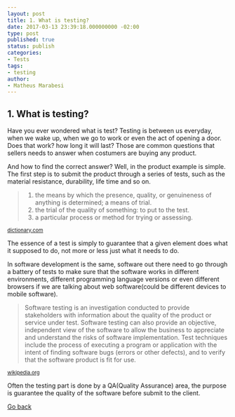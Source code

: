 ```yaml
---
layout: post
title: 1. What is testing?
date: 2017-03-13 23:39:18.000000000 -02:00
type: post
published: true
status: publish
categories:
- Tests
tags:
- testing
author:
- Matheus Marabesi
---
```


## 1. What is testing?

Have you ever wondered what is test? Testing is between us everyday, when we wake up, when we go to work or even
the act of opening a door. Does that work? how long it will last? Those are common questions that sellers needs
to answer when costumers are buying any product.

And how to find the correct answer? Well, in the product example is simple. The first step is to submit the product
through a series of tests, such as the material resistance, durability, life time and so on. 

> 1. the means by which the presence, quality, or genuineness of anything is determined; a means of trial.
> 2. the trial of the quality of something: to put to the test.
> 3. a particular process or method for trying or assessing.

<div class="right-with-margin-bottom">
    <small>
        <a href="http://www.dictionary.com/browse/tested">dictionary.com</a>
    </small>
</div>

The essence of a test is simply to guarantee that a given element does what it supposed to do, not more or less 
just what it needs to do.

In software development is the same, software out there need to go through a battery of tests to make sure that
the software works in different environments, different programming language versions or even different browsers 
if we are talking about web software(could be different devices to mobile software).
 
> Software testing is an investigation conducted to provide stakeholders with information about the quality of the 
> product or service under test. Software testing can also provide an objective, independent view of the software to 
> allow the business to appreciate and understand the risks of software implementation. Test techniques include the 
> process of executing a program or application with the intent of finding software bugs (errors or other defects), 
> and to verify that the software product is fit for use.
 
<div class="right-with-margin-bottom">
    <small>
        <a href="https://en.wikipedia.org/wiki/Software_testing">wikipedia.org</a>
    </small>
</div>

Often the testing part is done by a QA(Quality Assurance) area, the purpose is guarantee the quality of
the software before submit to the client.

 
[Go back](/tests)
 
 
 